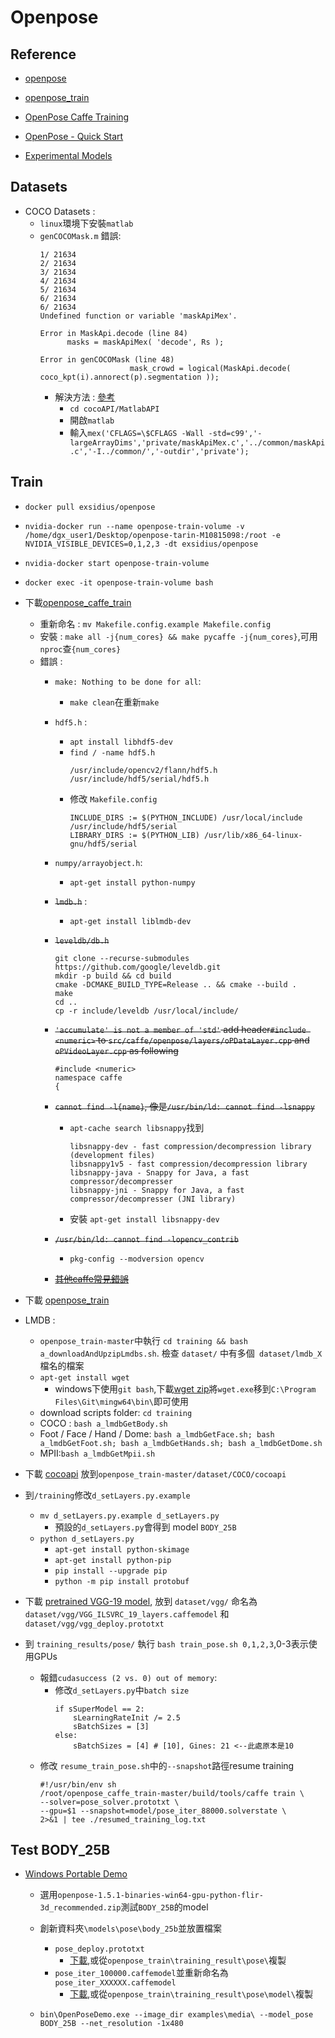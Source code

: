 # Openpose

## Reference

- [openpose](https://github.com/CMU-Perceptual-Computing-Lab/openpose)

- [openpose_train](https://github.com/CMU-Perceptual-Computing-Lab/openpose_train)

- [OpenPose Caffe Training](https://github.com/CMU-Perceptual-Computing-Lab/openpose_caffe_train)

- [OpenPose - Quick Start](https://github.com/CMU-Perceptual-Computing-Lab/openpose/blob/master/doc/quick_start.md)

- [Experimental Models](https://github.com/CMU-Perceptual-Computing-Lab/openpose_train/tree/master/experimental_models#body-25b-model-option-1-maximum-accuracy-less-speed)
## Datasets

- COCO Datasets :
    - `linux`環境下安裝`matlab`
    -  `genCOCOMask.m` 錯誤:
        ```
        1/ 21634
        2/ 21634
        3/ 21634
        4/ 21634
        5/ 21634
        6/ 21634
        6/ 21634
        Undefined function or variable 'maskApiMex'.

        Error in MaskApi.decode (line 84)
              masks = maskApiMex( 'decode', Rs );

        Error in genCOCOMask (line 48)
                            mask_crowd = logical(MaskApi.decode( coco_kpt(i).annorect(p).segmentation ));
        ```
        - 解決方法 : [參考](https://blog.csdn.net/qq_38469553/article/details/82348255)
            -  `cd cocoAPI/MatlabAPI `
            - 開啟`matlab`
            - 輸入`mex('CFLAGS=\$CFLAGS -Wall -std=c99','-largeArrayDims','private/maskApiMex.c','../common/maskApi.c','-I../common/','-outdir','private');`


## Train

- `docker pull exsidius/openpose`

- `nvidia-docker run --name openpose-train-volume -v /home/dgx_user1/Desktop/openpose-tarin-M10815098:/root -e NVIDIA_VISIBLE_DEVICES=0,1,2,3 -dt exsidius/openpose`

- `nvidia-docker start openpose-train-volume`
- `docker exec -it openpose-train-volume bash`

- 下載[openpose_caffe_train](https://github.com/CMU-Perceptual-Computing-Lab/openpose_caffe_train)
    - 重新命名 : `mv Makefile.config.example Makefile.config`
    - 安裝 : `make all -j{num_cores} && make pycaffe -j{num_cores}`,可用`nproc`查`{num_cores}`
    - 錯誤 :
        - `make: Nothing to be done for all`:
            - `make clean`在重新`make`
        - `hdf5.h` : 
            - `apt install libhdf5-dev`
            - `find / -name hdf5.h`
                ```
                /usr/include/opencv2/flann/hdf5.h
                /usr/include/hdf5/serial/hdf5.h
                ```
            - 修改 `Makefile.config`
                ```
                INCLUDE_DIRS := $(PYTHON_INCLUDE) /usr/local/include /usr/include/hdf5/serial
                LIBRARY_DIRS := $(PYTHON_LIB) /usr/lib/x86_64-linux-gnu/hdf5/serial
                ```
        - `numpy/arrayobject.h`:
            - `apt-get install python-numpy`
        - ~~`lmdb.h`~~ :
            - `apt-get install liblmdb-dev`
        - ~~`leveldb/db.h`~~
            ```
            git clone --recurse-submodules https://github.com/google/leveldb.git
            mkdir -p build && cd build
            cmake -DCMAKE_BUILD_TYPE=Release .. && cmake --build .
            make
            cd ..
            cp -r include/leveldb /usr/local/include/
            ```
        - ~~`'accumulate' is not a member of 'std'` add header`#include <numeric>` to `src/caffe/openpose/layers/oPDataLayer.cpp` and `oPVideoLayer.cpp` as following~~
            ```
            #include <numeric>
            namespace caffe
            {
            ```
        - ~~`cannot find -l{name}`, 像是`/usr/bin/ld: cannot find -lsnappy`~~
            - `apt-cache search libsnappy`找到
                ```
                libsnappy-dev - fast compression/decompression library (development files)
                libsnappy1v5 - fast compression/decompression library
                libsnappy-java - Snappy for Java, a fast compressor/decompresser
                libsnappy-jni - Snappy for Java, a fast compressor/decompresser (JNI library)
                ```
            - 安裝 `apt-get install libsnappy-dev`
        - ~~`/usr/bin/ld: cannot find -lopencv_contrib`~~
            - `pkg-config --modversion opencv`

        - [~~其他caffe常見錯誤~~](https://github.com/BVLC/caffe/wiki/Commonly-encountered-build-issues) 


- 下載 [openpose_train](https://github.com/CMU-Perceptual-Computing-Lab/openpose_train/blob/master/training/README.md)

- LMDB : 
    - `openpose_train-master`中執行 `cd training && bash a_downloadAndUpzipLmdbs.sh`. 檢查 `dataset/` 中有多個` dataset/lmdb_X`檔名的檔案
    - `apt-get install wget`
        - windows下使用`git bash`,下載[wget zip](https://eternallybored.org/misc/wget/)將`wget.exe`移到`C:\Program Files\Git\mingw64\bin\`即可使用
    - download scripts folder: `cd training`
    - COCO : `bash a_lmdbGetBody.sh`
    - Foot / Face / Hand / Dome: `bash a_lmdbGetFace.sh; bash a_lmdbGetFoot.sh; bash a_lmdbGetHands.sh; bash a_lmdbGetDome.sh`
    - MPII:`bash a_lmdbGetMpii.sh`

- 下載 [cocoapi](https://github.com/gineshidalgo99/cocoapi) 放到`openpose_train-master/dataset/COCO/cocoapi`

- 到`/training`修改`d_setLayers.py.example`
    - `mv d_setLayers.py.example d_setLayers.py`
        - 預設的`d_setLayers.py`會得到 model `BODY_25B`
    - `python d_setLayers.py`
        - `apt-get install python-skimage`
        - `apt-get install python-pip`
        - `pip install --upgrade pip`
        - `python -m pip install protobuf`

- 下載 [pretrained VGG-19 model](https://gist.github.com/ksimonyan/3785162f95cd2d5fee77), 放到 `dataset/vgg/` 命名為 `dataset/vgg/VGG_ILSVRC_19_layers.caffemodel` 和 `dataset/vgg/vgg_deploy.prototxt`

- 到 `training_results/pose/` 執行 `bash train_pose.sh 0,1,2,3`,0-3表示使用GPUs
    - 報錯`cudasuccess (2 vs. 0) out of memory`:
        - 修改`d_setLayers.py`中`batch size`
            ```
            if sSuperModel == 2:
                sLearningRateInit /= 2.5
                sBatchSizes = [3]
            else:
                sBatchSizes = [4] # [10], Gines: 21 <--此處原本是10
            ```
    - 修改 `resume_train_pose.sh`中的`--snapshot`路徑resume training
        ```
        #!/usr/bin/env sh
        /root/openpose_caffe_train-master/build/tools/caffe train \
        --solver=pose_solver.prototxt \
        --gpu=$1 --snapshot=model/pose_iter_88000.solverstate \
        2>&1 | tee ./resumed_training_log.txt
        ```
        
## Test BODY_25B

 - [Windows Portable Demo](https://github.com/CMU-Perceptual-Computing-Lab/openpose/releases)
    - 選用`openpose-1.5.1-binaries-win64-gpu-python-flir-3d_recommended.zip`測試`BODY_25B`的model

    - 創新資料夾`\models\pose\body_25b`並放置檔案
        - `pose_deploy.prototxt` 
            - [下載](https://github.com/CMU-Perceptual-Computing-Lab/openpose_train/tree/master/experimental_models/1_25BSuperModel11FullVGG/body_25b),或從`openpose_train\training_result\pose\`複製
        - `pose_iter_100000.caffemodel`並重新命名為`pose_iter_XXXXXX.caffemodel`
            - [下載](posefs1.perception.cs.cmu.edu/OpenPose/models/pose/1_25BSuperModel11FullVGG/body_25b/pose_iter_XXXXXX.caffemodel),或從`openpose_train\training_result\pose\model\`複製
    - `bin\OpenPoseDemo.exe --image_dir examples\media\ --model_pose BODY_25B --net_resolution -1x480`
